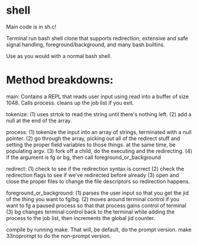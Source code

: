 # shell
Main code is in sh.c!

Terminal run bash shell clone that supports redirection, extensive and safe signal handling, foreground/background, and many bash builtins.

Use as you would with a normal bash shell.

# Method breakdowns:

main:
Contains a REPL that reads user input using read into a buffer of size 1048. Calls process.
cleans up the job list if you exit.

tokenize:
(1) uses strtok to read the string until there's nothing left.
(2) add a null at the end of the array.

process:
(1) tokenize the input into an array of strings, terminated with a null pointer.
(2) go through the array, picking out all of the redirect stuff and setting the proper field variables to those things.
    at the same time, be populating argv.
(3) fork off a child, do the executing and the redirecting.
(4) if the argument is fg or bg, then call foreground_or_background

redirect:
(1) check to see if the redirection syntax is correct
(2) check the redirection flags to see if we've redirected before already
(3) open and close the proper files to change the file descriptors so redirection happens.

foreground_or_background:
(1) parses the user input so that you get the jid of the thing you want to fg/bg.
(2) moves around terminal control if you want to fg a paused process so that that process gains control of terminal
(3) bg changes terminal control back to the terminal while adding the process to the job list, then increments the global jid counter.

compile by running make. That will, be default, do the prompt version.
make 33noprompt to do the non-prompt version.
